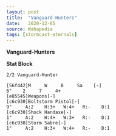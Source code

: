 ```yaml
---
layout: post
title:  "Vanguard-Hunters"
date:   2020-12-05
source: Wahapedia
tags: [stormcast-eternals]
---
```


**Vanguard-Hunters**

**Stat Block**
```
2/2 Vanguard-Hunter
```

```
[56f442]M     W     B     Sa    [-]
6"    2     7     4+    
[e85545]Weapons[-]
[c6c930]Boltstorm Pistol[-]
9"     A:2    H:3+   W:4+   R:-    D:1   
[c6c930]Shock Handaxe[-]
1"     A:2    H:4+   W:3+   R:-    D:1   
[c6c930]Storm Sabre[-]
1"     A:2    H:3+   W:4+   R:-    D:1   
```


